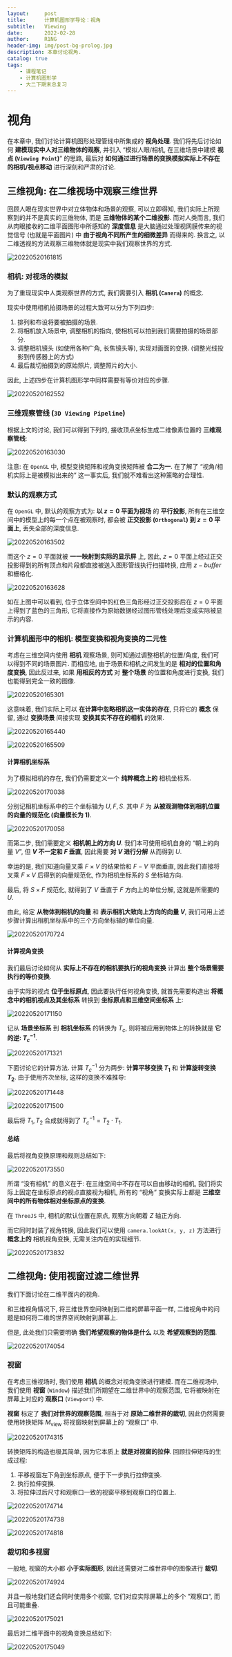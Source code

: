```yaml
---
layout:     post
title:      计算机图形学导论：视角
subtitle:   Viewing
date:       2022-02-28
author:     R1NG
header-img: img/post-bg-prolog.jpg
description: 本章讨论视角.
catalog: true
tags:
    - 课程笔记
    - 计算机图形学
    - 大二下期末总复习
---
```


# 视角

在本章中, 我们讨论计算机图形处理管线中所集成的 **视角处理**. 我们将先后讨论如何 **建模现实中人对三维物体的观察**, 并引入 “模拟人眼/相机, 在三维场景中建模 **视点 (`Viewing Point`)**” 的思路, 最后对 **如何通过进行场景的变换模拟实际上不存在的相机/视点移动** 进行深刻和严肃的讨论.

## 三维视角: 在二维视场中观察三维世界

回顾人眼在现实世界中对立体物体和场景的观察, 可以立即得知, 我们实际上所观察到的并不是真实的三维物体, 而是 **三维物体的某个二维投影**. 而对人类而言, 我们从肉眼接收的二维平面图形中所感知的 **深度信息** 是大脑通过处理视网膜传来的视觉信号 (也就是平面图片) 中 **由于视角不同所产生的细微差异** 而得来的. 换言之, 以二维透视的方法观察三维物体就是现实中我们观察世界的方式. 

![20220520161815](https://cdn.jsdelivr.net/gh/KirisameR/KirisameR.github.io/img/blogpost_images/20220520161815.png)

### 相机: 对视场的模拟

为了重现现实中人类观察世界的方式, 我们需要引入 **相机 (`Canera`)** 的概念. 

现实中使用相机拍摄场景的过程大致可以分为下列四步:

1. 排列和布设将要被拍摄的场景.
2. 将相机放入场景中, 调整相机的指向, 使相机可以拍到我们需要拍摄的场景部分.
3. 调整相机镜头 (如使用各种广角, 长焦镜头等), 实现对画面的变换. (调整光线投影到传感器上的方式)
4. 最后裁切拍摄到的原始照片, 调整照片的大小. 

因此, 上述四步在计算机图形学中同样需要有等价对应的步骤.

![20220520162552](https://cdn.jsdelivr.net/gh/KirisameR/KirisameR.github.io/img/blogpost_images/20220520162552.png)

### 三维观察管线 (`3D Viewing Pipeline`)

根据上文的讨论, 我们可以得到下列的, 接收顶点坐标生成二维像素位置的 **三维观察管线**:

![20220520163030](https://cdn.jsdelivr.net/gh/KirisameR/KirisameR.github.io/img/blogpost_images/20220520163030.png)

注意: 在 `OpenGL` 中, 模型变换矩阵和视角变换矩阵被 **合二为一**. 在了解了 “视角/相机实际上是被模拟出来的” 这一事实后, 我们就不难看出这种策略的合理性.

### 默认的观察方式

在 `OpenGL` 中, 默认的观察方式为: **以 $z=0$ 平面为视场** 的 **平行投影**, 所有在三维空间中的模型上的每一个点在被观察时, 都会被 **正交投影 (`Orthogonal`) 到 $z=0$ 平面上**, 丢失全部的深度信息.

![20220520163502](https://cdn.jsdelivr.net/gh/KirisameR/KirisameR.github.io/img/blogpost_images/20220520163502.png)

而这个 $z=0$ 平面就被 **一一映射到实际的显示屏** 上, 因此, $z=0$ 平面上经过正交投影得到的所有顶点和片段都直接被送入图形管线执行扫描转换, 应用 $z-buffer$ 和栅格化.

![20220520163628](https://cdn.jsdelivr.net/gh/KirisameR/KirisameR.github.io/img/blogpost_images/20220520163628.png)

如在上图中可以看到, 位于立体空间中的红色三角形经过正交投影后在 $z=0$ 平面上得到了蓝色的三角形, 它将直接作为原始数据经过图形管线处理后变成实际被显示的内容.

### 计算机图形中的相机: 模型变换和视角变换的二元性

考虑在三维空间内使用 **相机** 观察场景, 则可知通过调整相机的位置/角度, 我们可以得到不同的场景图片. 而相应地, 由于场景和相机之间发生的是 **相对的位置和角度变换**, 因此反过来, 如果 **用相反的方式** 对 **整个场景** 的位置和角度进行变换, 我们也能得到完全一致的图像.

![20220520165301](https://cdn.jsdelivr.net/gh/KirisameR/KirisameR.github.io/img/blogpost_images/20220520165301.png)

这意味着, 我们实际上可以 **在计算中忽略相机这一实体的存在**, 只将它的 **概念** 保留, 通过 **变换场景** 间接实现 **变换其实不存在的相机** 的效果.

![20220520165440](https://cdn.jsdelivr.net/gh/KirisameR/KirisameR.github.io/img/blogpost_images/20220520165440.png)

![20220520165509](https://cdn.jsdelivr.net/gh/KirisameR/KirisameR.github.io/img/blogpost_images/20220520165509.png)

#### 计算相机坐标系

为了模拟相机的存在, 我们仍需要定义一个 **纯粹概念上的** 相机坐标系. 

![20220520170038](https://cdn.jsdelivr.net/gh/KirisameR/KirisameR.github.io/img/blogpost_images/20220520170038.png)

分别记相机坐标系中的三个坐标轴为 $U, F, S$. 其中 $F$ 为 **从被观测物体到相机位置的向量的规范化 (向量模长为 $1$)**.

![20220520170058](https://cdn.jsdelivr.net/gh/KirisameR/KirisameR.github.io/img/blogpost_images/20220520170058.png)

而第二步, 我们需要定义 **相机朝上的方向 $U$**. 我们本可使用相机自身的 “朝上的向量 $V$”, 但 **$V$ 不一定和 $F$ 垂直**, 因此需要 **对 $V$ 进行分解** 从而得到 $U$.

幸运的是, 我们知道向量叉乘 $F\times V$ 的结果恰和 $F-V$ 平面垂直, 因此我们直接将叉乘 $F \times V$ 后得到的向量规范化, 作为相机坐标系的 $S$ 坐标轴方向.

最后, 将 $S \times F$ 规范化, 就得到了 $V$ 垂直于 $F$ 方向上的单位分解, 这就是所需要的 $U$.

由此, 给定 **从物体到相机的向量** 和 **表示相机大致向上方向的向量 $V$**, 我们可用上述步骤计算出相机坐标系中的三个方向坐标轴的单位向量.

![20220520170724](https://cdn.jsdelivr.net/gh/KirisameR/KirisameR.github.io/img/blogpost_images/20220520170724.png)

#### 计算视角变换

我们最后讨论如何从 **实际上不存在的相机要执行的视角变换** 计算出 **整个场景需要执行的等价变换**. 

由于实际的视点 **位于坐标原点**, 因此要执行任何视角变换, 就首先需要构造出 **将概念中的相机视点及其坐标系** 转换到 **坐标原点和三维空间坐标系** 上:

![20220520171150](https://cdn.jsdelivr.net/gh/KirisameR/KirisameR.github.io/img/blogpost_images/20220520171150.png)

记从 **场景坐标系** 到 **相机坐标系** 的转换为 $T_c$, 则将被应用到物体上的转换就是 **它的逆: $T_{c}^{-1}$**.

![20220520171321](https://cdn.jsdelivr.net/gh/KirisameR/KirisameR.github.io/img/blogpost_images/20220520171321.png)

下面讨论它的计算方法. 计算 $T_{c}^{-1}$ 分为两步: **计算平移变换 $T_1$** 和 **计算旋转变换 $T_2$**. 由于使用齐次坐标, 这样的变换不难推导:

![20220520171448](https://cdn.jsdelivr.net/gh/KirisameR/KirisameR.github.io/img/blogpost_images/20220520171448.png)

![20220520171500](https://cdn.jsdelivr.net/gh/KirisameR/KirisameR.github.io/img/blogpost_images/20220520171500.png)

最后将 $T_1, T_2$ 合成就得到了 $T_{c}^{-1} = T_2 \cdot T_1$.

#### 总结

最后将视角变换原理和规则总结如下:

![20220520173550](https://cdn.jsdelivr.net/gh/KirisameR/KirisameR.github.io/img/blogpost_images/20220520173550.png)

所谓 “没有相机” 的意义在于: 在三维空间中不存在可以自由移动的相机, 我们将实际上固定在坐标原点的视点直接视为相机, 所有的 “视角” 变换实际上都是 **三维空间中的所有物体相对坐标原点的变换**.

在 `ThreeJS` 中, 相机的默认位置在原点, 观察方向朝着 $Z$ 轴正方向. 

而它同时封装了视角转换, 因此我们可以使用 `camera.lookAt(x, y, z)` 方法进行 **概念上的** 相机视角变换, 无需关注内在的实现细节. 

![20220520173832](https://cdn.jsdelivr.net/gh/KirisameR/KirisameR.github.io/img/blogpost_images/20220520173832.png)

## 二维视角: 使用视窗过滤二维世界

我们下面讨论在二维平面内的视角.

和三维视角情况下, 将三维世界空间映射到二维的屏幕平面一样, 二维视角中的问题是如何将二维的世界空间映射到屏幕上. 

但是, 此处我们只需要明确 **我们希望观察的物体是什么** 以及 **希望观察到的范围**.

![20220520174054](https://cdn.jsdelivr.net/gh/KirisameR/KirisameR.github.io/img/blogpost_images/20220520174054.png)

### 视窗

在考虑三维视场时, 我们使用 **相机** 的概念对视角变换进行建模. 而在二维视场中, 我们使用 **视窗** (`Window`) 描述我们所期望在二维世界中的观察范围, 它将被映射在屏幕上对应的 **观察口** (`Viewport`) 中.

**视窗** 标定了 **我们对世界的观察范围**, 相当于对 **原始二维世界的裁切**, 因此仍然需要使用转换矩阵 $M_{\text{view}}$ 将视窗映射到屏幕上的 “观察口” 中. 

![20220520174315](https://cdn.jsdelivr.net/gh/KirisameR/KirisameR.github.io/img/blogpost_images/20220520174315.png)

转换矩阵的构造也极其简单, 因为它本质上 **就是对视窗的拉伸**. 回顾拉伸矩阵的生成过程: 

1. 平移视窗左下角到坐标原点, 便于下一步执行拉伸变换.
2. 执行拉伸变换.
3. 将拉伸过后尺寸和观察口一致的视窗平移到观察口的位置上.

![20220520174714](https://cdn.jsdelivr.net/gh/KirisameR/KirisameR.github.io/img/blogpost_images/20220520174714.png)

![20220520174738](https://cdn.jsdelivr.net/gh/KirisameR/KirisameR.github.io/img/blogpost_images/20220520174738.png)

![20220520174818](https://cdn.jsdelivr.net/gh/KirisameR/KirisameR.github.io/img/blogpost_images/20220520174818.png)

### 裁切和多视窗

一般地, 视窗的大小都 **小于实际图形**, 因此还需要对二维世界中的图像进行 **裁切**. 

![20220520174924](https://cdn.jsdelivr.net/gh/KirisameR/KirisameR.github.io/img/blogpost_images/20220520174924.png)

并且一般地我们还会同时使用多个视窗, 它们对应实际屏幕上的多个 ”观察口“, 而且可能重叠. 

![20220520175021](https://cdn.jsdelivr.net/gh/KirisameR/KirisameR.github.io/img/blogpost_images/20220520175021.png)

最后对二维平面中的视角变换总结如下: 

![20220520175049](https://cdn.jsdelivr.net/gh/KirisameR/KirisameR.github.io/img/blogpost_images/20220520175049.png)

